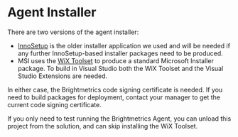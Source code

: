 # Agent Installer

There are two versions of the agent installer:

* [InnoSetup](https://jrsoftware.org/isinfo.php) is the older installer application we used and will be needed if any further InnoSetup-based installer packages need to be produced.
* MSI uses the [WiX Toolset](https://wixtoolset.org/) to produce a standard Microsoft Installer package.  To build in Visual Studio both the WiX Toolset and the Visual Studio Extensions are needed.

In either case, the Brightmetrics code signing certificate is needed. If you need to build packages for deployment, contact your manager to get the current code signing certificate.

If you only need to test running the Brightmetrics Agent, you can unload this project from the solution, and can skip installing the WiX Toolset.

